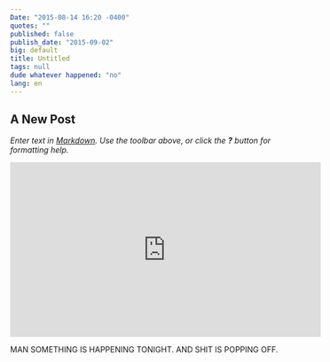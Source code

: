 ```yaml
---
Date: "2015-08-14 16:20 -0400"
quotes: ""
published: false
publish_date: "2015-09-02"
big: default
title: Untitled
tags: null
dude whatever happened: "no"
lang: en
---
```


## A New Post

_Enter text in [Markdown](http://daringfireball.net/projects/markdown/). Use the toolbar above, or click the **?** button for formatting help._

<iframe width="560" height="315" src="https://www.youtube.com/embed/nCkpzqqog4k" frameborder="0" allowfullscreen></iframe>

MAN SOMETHING IS HAPPENING TONIGHT. AND SHIT IS POPPING OFF.